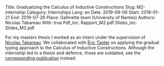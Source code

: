 Title: Gradualizing the Calculus of Inductive Constructions
Slug: M2-internship
Category: Internships
Lang: en
Date: 2019-09-06
Start: 2019-01-21
End: 2019-07-26
Place: Gallinette team (University of Nantes)
Authors: Nicolas Tabareau
With: true
Pdf_loc: Rapport_M2.pdf
Slides_loc: Slides_M2.pdf

For my masters thesis I worked as an intern under the supervision of [Nicolas Tabareau](https://tabareau.fr/).
We collaborated with [Éric Tanter](https://pleiad.cl/people/etanter) on applying the gradual typing approach to the Calculus of Inductive Constructions.
Although the internship led to a thesis and defence, those are outdated, see the [corresponding publication](articles) instead.